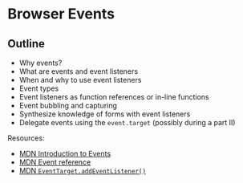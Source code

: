 # Browser Events

## Outline

* Why events?
* What are events and event listeners
* When and why to use event listeners
* Event types
* Event listeners as function references or in-line functions
* Event bubbling and capturing
* Synthesize knowledge of forms with event listeners
* Delegate events using the `event.target` (possibly during a part II)

Resources:

* [MDN Introduction to Events](https://developer.mozilla.org/en-US/docs/Learn/JavaScript/Building_blocks/Events)
* [MDN Event reference](https://developer.mozilla.org/en-US/docs/Web/Events)
* [MDN `EventTarget.addEventListener()`](https://developer.mozilla.org/en-US/docs/Web/API/EventTarget/addEventListener)
